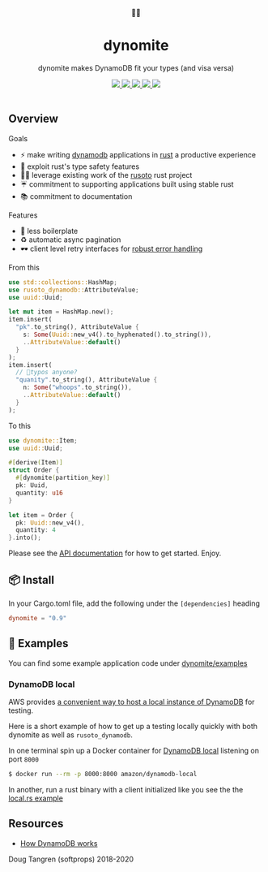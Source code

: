 <div align="center">
  🦀🧨
</div>

<h1 align="center">
  dynomite
</h1>

<p align="center">
   dynomite makes DynamoDB fit your types (and visa versa)
</p>

<div align="center">
  <a alt="GitHub Actions" href="https://github.com/softprops/dynomite/actions">
    <img src="https://github.com/softprops/dynomite/workflows/Main/badge.svg"/>
  </a>
  <a alt="crates.io" href="https://crates.io/crates/dynomite">
    <img src="https://img.shields.io/crates/v/dynomite.svg?logo=rust"/>
  </a>
  <a alt="docs.rs" href="http://docs.rs/dynomite">
    <img src="https://docs.rs/dynomite/badge.svg"/>
  </a>
  <a alt="latest docs" href="https://softprops.github.io/dynomite">
   <img src="https://img.shields.io/badge/docs-latest-green.svg"/>
  </a>
  <a alt="license" href="LICENSE">
    <img src="https://img.shields.io/badge/license-MIT-brightgreen.svg"/>
  </a>
</div>

<br />

## Overview

Goals

* ⚡ make writing [dynamodb](https://aws.amazon.com/dynamodb/) applications in [rust](https://www.rust-lang.org/) a productive experience
* 🦀 exploit rust's type safety features
* 👩‍💻 leverage existing work of the [rusoto](https://github.com/rusoto/rusoto) rust project
* ☔ commitment to supporting applications built using stable rust
* 📚 commitment to documentation

Features

* 💌 less boilerplate
* ♻️ automatic async pagination
* 🕶️ client level retry interfaces for [robust error handling](https://docs.aws.amazon.com/amazondynamodb/latest/developerguide/Programming.Errors.html)


From this

```rust
use std::collections::HashMap;
use rusoto_dynamodb::AttributeValue;
use uuid::Uuid;

let mut item = HashMap.new();
item.insert(
  "pk".to_string(), AttributeValue {
    s: Some(Uuid::new_v4().to_hyphenated().to_string()),
    ..AttributeValue::default()
  }
);
item.insert(
  // 🤬typos anyone?
  "quanity".to_string(), AttributeValue {
    n: Some("whoops".to_string()),
    ..AttributeValue::default()
  }
);
```

To this

```rust
use dynomite::Item;
use uuid::Uuid;

#[derive(Item)]
struct Order {
  #[dynomite(partition_key)]
  pk: Uuid,
  quantity: u16
}

let item = Order {
  pk: Uuid::new_v4(),
  quantity: 4
}.into();
```

Please see the [API documentation](https://softprops.github.io/dynomite) for how
to get started. Enjoy.

## 📦 Install

In your Cargo.toml file, add the following under the `[dependencies]` heading

```toml
dynomite = "0.9"
```

## 🤸 Examples

You can find some example application code under [dynomite/examples](dynomite/examples)

### DynamoDB local

AWS provides [a convenient way to host a local instance of DynamoDB](https://hub.docker.com/r/amazon/dynamodb-local/) for
testing.

Here is a short example of how to get up a testing locally quickly with both dynomite as well as `rusoto_dynamodb`.

In one terminal spin up a Docker container for [DynamoDB local](https://docs.aws.amazon.com/amazondynamodb/latest/developerguide/DynamoDBLocal.UsageNotes.html) listening on port `8000`

```sh
$ docker run --rm -p 8000:8000 amazon/dynamodb-local
```

In another, run a rust binary with a client initialized like you see the the [local.rs example](dynomite/examples/local.rs)

## Resources

* [How DynamoDB works](https://www.slideshare.net/AmazonWebServices/amazon-dynamodb-under-the-hood-how-we-built-a-hyperscale-database-dat321-aws-reinvent-2018)

Doug Tangren (softprops) 2018-2020
